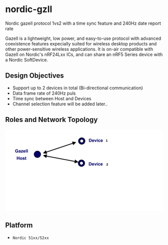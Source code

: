 # nordic-gzll
Nordic gazell protocol 1vs2 with a time sync feature and 240Hz date report rate

Gazell is a lightweight, low power, and easy-to-use protocol with advanced coexistence features expecially suited for wireless desktop products and other power-sensitive wireless applications. It is on-air compatible with Gazell on Nordic's nRF24Lxx ICs, and can share an nRF5 Series device with a Nordic SoftDevice.

## Design Objectives
* Support up to 2 devices in total (Bi-directional communication)
* Data frame rate of 240Hz puls
* Time sync between Host and Devices
* Channel selection feature will be added later..

## Roles and Network Topology
![](./gzll-topology.png)

## Platform
* `Nordic 51xx/52xx`